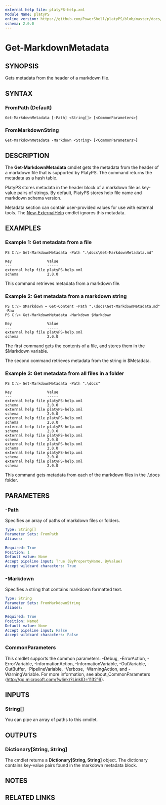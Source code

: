 ```yaml
---
external help file: platyPS-help.xml
Module Name: platyPS
online version: https://github.com/PowerShell/platyPS/blob/master/docs/Get-MarkdownMetadata.md
schema: 2.0.0
---
```


# Get-MarkdownMetadata

## SYNOPSIS
Gets metadata from the header of a markdown file.

## SYNTAX

### FromPath (Default)
```
Get-MarkdownMetadata [-Path] <String[]> [<CommonParameters>]
```

### FromMarkdownString
```
Get-MarkdownMetadata -Markdown <String> [<CommonParameters>]
```

## DESCRIPTION
The **Get-MarkdownMetadata** cmdlet gets the metadata from the header of a markdown file that is supported by PlatyPS.
The command returns the metadata as a hash table.

PlatyPS stores metadata in the header block of a markdown file as key-value pairs of strings.
By default, PlatyPS stores help file name and markdown schema version.

Metadata section can contain user-provided values for use with external tools.
The [New-ExternalHelp](New-ExternalHelp.md) cmdlet ignores this metadata.

## EXAMPLES

### Example 1: Get metadata from a file
```
PS C:\> Get-MarkdownMetadata -Path ".\docs\Get-MarkdownMetadata.md"

Key                Value
---                -----
external help file platyPS-help.xml
schema             2.0.0
```

This command retrieves metadata from a markdown file.

### Example 2: Get metadata from a markdown string
```
PS C:\> $Markdown = Get-Content -Path ".\docs\Get-MarkdownMetadata.md" -Raw
PS C:\> Get-MarkdownMetadata -Markdown $Markdown

Key                Value
---                -----
external help file platyPS-help.xml
schema             2.0.0
```

The first command gets the contents of a file, and stores them in the $Markdown variable.

The second command retrieves metadata from the string in $Metadata.

### Example 3: Get metadata from all files in a folder
```
PS C:\> Get-MarkdownMetadata -Path ".\docs"

Key                Value
---                -----
external help file platyPS-help.xml
schema             2.0.0
external help file platyPS-help.xml
schema             2.0.0
external help file platyPS-help.xml
schema             2.0.0
external help file platyPS-help.xml
schema             2.0.0
external help file platyPS-help.xml
schema             2.0.0
external help file platyPS-help.xml
schema             2.0.0
external help file platyPS-help.xml
schema             2.0.0
external help file platyPS-help.xml
schema             2.0.0
```

This command gets metadata from each of the markdown files in the .\docs folder.

## PARAMETERS

### -Path
Specifies an array of paths of markdown files or folders.


```yaml
Type: String[]
Parameter Sets: FromPath
Aliases:

Required: True
Position: 1
Default value: None
Accept pipeline input: True (ByPropertyName, ByValue)
Accept wildcard characters: True
```

### -Markdown
Specifies a string that contains markdown formatted text.


```yaml
Type: String
Parameter Sets: FromMarkdownString
Aliases:

Required: True
Position: Named
Default value: None
Accept pipeline input: False
Accept wildcard characters: False
```

### CommonParameters
This cmdlet supports the common parameters: -Debug, -ErrorAction, -ErrorVariable, -InformationAction, -InformationVariable, -OutVariable, -OutBuffer, -PipelineVariable, -Verbose, -WarningAction, and -WarningVariable. For more information, see about_CommonParameters (http://go.microsoft.com/fwlink/?LinkID=113216).

## INPUTS

### String[]
You can pipe an array of paths to this cmdlet.

## OUTPUTS

### Dictionary[String, String]
The cmdlet returns a **Dictionary\[String, String\]** object.
The dictionary contains key-value pairs found in the markdown metadata block.

## NOTES

## RELATED LINKS
